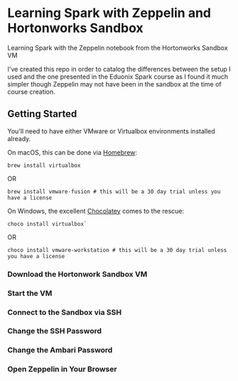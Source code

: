 # Learning Spark with Zeppelin and Hortonworks Sandbox
Learning Spark with the Zeppelin notebook from the Hortonworks Sandbox VM

I've created this repo in order to catalog the differences between the setup I used and the one presented in the Eduonix Spark course as I found it much simpler though Zeppelin may not have been in the sandbox at the time of course creation. 

## Getting Started 

You'll need to have either VMware or Virtualbox environments installed already. 

On macOS, this can be done via [Homebrew](http://brew.sh/):

```
brew install virtualbox
```

OR

```
brew install vmware-fusion # this will be a 30 day trial unless you have a license
```

On Windows, the excellent [Chocolatey](https://chocolatey.org/) comes to the rescue:

```
choco install virtualbox`
```

OR

```
choco install vmware-workstation # this will be a 30 day trial unless you have a license
```

### Download the Hortonwork Sandbox VM

### Start the VM

### Connect to the Sandbox via SSH

### Change the SSH Password

### Change the Ambari Password

### Open Zeppelin in Your Browser
